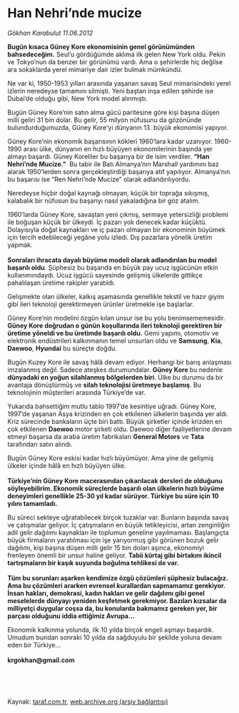 # Han Nehri’nde mucize

*Gökhan Karabulut 11.06.2012*

<div class="yazi"><p><b>Bugün kısaca Güney Kore ekonomisinin genel görünümünden bahsedeceğim.</b> Seul’u gördüğümde aklıma ilk gelen New York oldu. Pekin ve Tokyo’nun da benzer bir görünümü vardı. Ama o şehirlerde hiç değilse ara sokaklarda yerel mimariye dair izler bulmak mümkündü. </p>
<p>Ne var ki, 1950-1953 yılları arasında yaşanan savaş Seul mimarisindeki yerel izlerin neredeyse tamamını silmişti. Yeni baştan inşa edilen şehirde ise Dubai’de olduğu gibi, New York model alınmıştı.</p>
<p>Bugün Güney Kore’nin satın alma gücü paritesine göre kişi başına düşen milli geliri 31 bin dolar. Bu gelir, 55 milyon nüfusunu da gözönünde bulundurduğumuzda, Güney Kore’yi dünyanın 13. büyük ekonomisi yapıyor. </p>
<p>Güney Kore’nin ekonomik başarısının kökleri 1960’lara kadar uzanıyor. 1960-1990 arası ülke, dünyanın en hızlı büyüyen ekonomilerinin başında yer almayı başardı. Güney Koreliler bu başarıya bir de isim verdiler. <b>“Han Nehri’nde Mucize.”</b>  Bu tabir ile Batı Almanya’nın Marshall yardımını baz alarak 1950’lerden sonra gerçekleştirdiği başarıya atıf yapılıyor. Almanya’nın bu başarısı ise “Ren Nehri’nde Mucize” olarak adlandırılıyordu. </p>
<p>Neredeyse hiçbir doğal kaynağı olmayan, küçük bir toprağa sıkışmış, kalabalık bir nüfusun bu başarıyı nasıl yakaladığına bir göz atalım. </p>
<p>1960’larda Güney Kore, savaştan yeni çıkmış, sermaye yetersizliği problemi ile boğuşan küçük bir ülkeydi. İç pazarı yok denecek kadar küçüktü. Dolayısıyla doğal kaynakları ve iç pazarı olmayan bir ekonominin büyümek için tercih edebileceği yegâne yolu izledi. Dış pazarlara yönelik üretim yapmak.<br/><br/><b>Sonraları ihracata dayalı büyüme modeli olarak adlandırılan bu model başarılı oldu</b>. Şüphesiz bu başarıda en büyük pay ucuz işgücünün etkin kullanımındaydı. Ucuz işgücü sayesinde gelişmiş ülkelerde gittikçe pahalılaşan üretime rakipler yaratıldı. </p>
<p>Gelişmekte olan ülkeler, kalkış aşamasında genellikle tekstil ve hazır giyim gibi ileri teknoloji gerektirmeyen ürünler üretmekle işe başlarlar. </p>
<p>Güney Kore’nin modelini özgün kılan unsur ise bu yolu benimsememesidir. <b>Güney Kore doğrudan o günün koşullarında ileri teknoloji gerektiren bir üretime yöneldi ve bu üretimde başarılı oldu.</b> Gemi yapımı, otomotiv ve elektronik endüstrileri kalkınmanın temel unsurları oldu ve <b>Samsung</b>, <b>Kia</b>, <b>Daewoo</b>, <b>Hyundai</b> bu süreçte doğdu.</p>
<p>Bugün Kuzey Kore ile savaş hâlâ devam ediyor. Herhangi bir barış anlaşması imzalanmış değil. Sadece ateşkes durumundalar. <b>Güney Kore </b>bu nedenle <b>dünyadaki en yoğun silahlanmış bölgelerden biri</b>. Ülke bu durumu da bir avantaja dönüştürmüş ve <b>silah teknolojisi üretmeye başlamış</b>. Bu teknolojinin müşterileri arasında Türkiye’de var. </p>
<p>Yukarıda bahsettiğim mutlu tablo 1997’de kesintiye uğradı. Güney Kore, 1997’de yaşanan Asya krizinden en çok etkilenen ülkelerin başında yer aldı. Kriz sürecinde bankaların üçte biri battı. Büyük şirketler içinde krizden en çok etkilenen <b>Daewoo</b> motor şirketi oldu. Daewoo diğer faaliyetlerine devam etmeyi başarsa da araba üretim fabrikaları <b>General Motors</b> ve <b>Tata</b> tarafından satın alındı. </p>
<p>Bugün Güney Kore eskisi kadar hızlı büyümüyor. Ama yine de gelişmiş ülkeler içinde hâlâ en hızlı büyüyen ülke.<br/><br/><b>Türkiye’nin Güney Kore macerasından çıkarılacak dersleri de olduğunu söyleyebilirim. Ekonomik süreçlerde başarılı olan ülkelerin hızlı büyüme deneyimleri genellikle 25-30 yıl kadar sürüyor. Türkiye bu süre için 10 yılını tamamladı. </b></p>
<p>Bu süreci sekteye uğratabilecek birçok tuzaklar var. Bunların başında savaş ve çatışmalar geliyor. İç çatışmaların en büyük tetikleyicisi, artan zenginliğin adil gelir dağılımı kaynakları ile toplumun geneline yayılmaması. Başlangıçta büyük firmaların yaratılması için işe yarıyormuş gibi görünen bozuk gelir dağılımı, kişi başına düşen milli gelir 15 bin doları aşınca, ekonomiyi frenleyen önemli bir unsur haline geliyor. <b>Tabii kürtaj gibi birtakım ikincil tartışmaların bir kaşık suyunda boğulma tehlikesi de var.<br/><br/></b><b>Tüm bu sorunları aşarken kendimize özgü çözümleri şüphesiz bulacağız. Ama bu çözümleri ararken evrensel kurallardan sapmamamız gerekiyor. İnsan hakları, demokrasi, kadın hakları ve gelir dağılımı gibi genel meselelerde dünyayı yeniden keşfetmek gerekmiyor. Bazıları kızsalar da milliyetçi duygular coşsa da, bu konularda bakmamız gereken yer, bir parçası olduğunu iddia ettiğimiz Avrupa... </b></p>
<p>Ekonomik kalkınma yolunda, ilk 10 yılda birçok engeli aşmayı başardık. Umudum bundan sonraki 10 yılda da sağduyulu bir şekilde yoluna devam eden bir Türkiye...<br/><br/><b>krgokhan@gmail.com</b></p>
<p><b> </b></p>
<p><b> </b></p>
</div>

Kaynak: [taraf.com.tr](http://www.taraf.com.tr/gokhan-karabulut/makale-han-nehri-nde-mucize.htm), [web.archive.org (arşiv bağlantısı)](http://web.archive.org/web/20131107111832/http://www.taraf.com.tr/gokhan-karabulut/makale-han-nehri-nde-mucize.htm)
